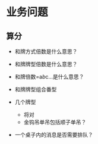# 业务问题
## 算分
- 和牌方式倍数是什么意思？
- 和牌牌型倍数是什么意思？
- 和牌倍数=a*b*c...是什么意思？
- 和牌牌型组合番型
- 几个牌型
    - 将对
    - 金钩吊单吊包括顺子单吊？

- 一个桌子内的消息是否需要排队？